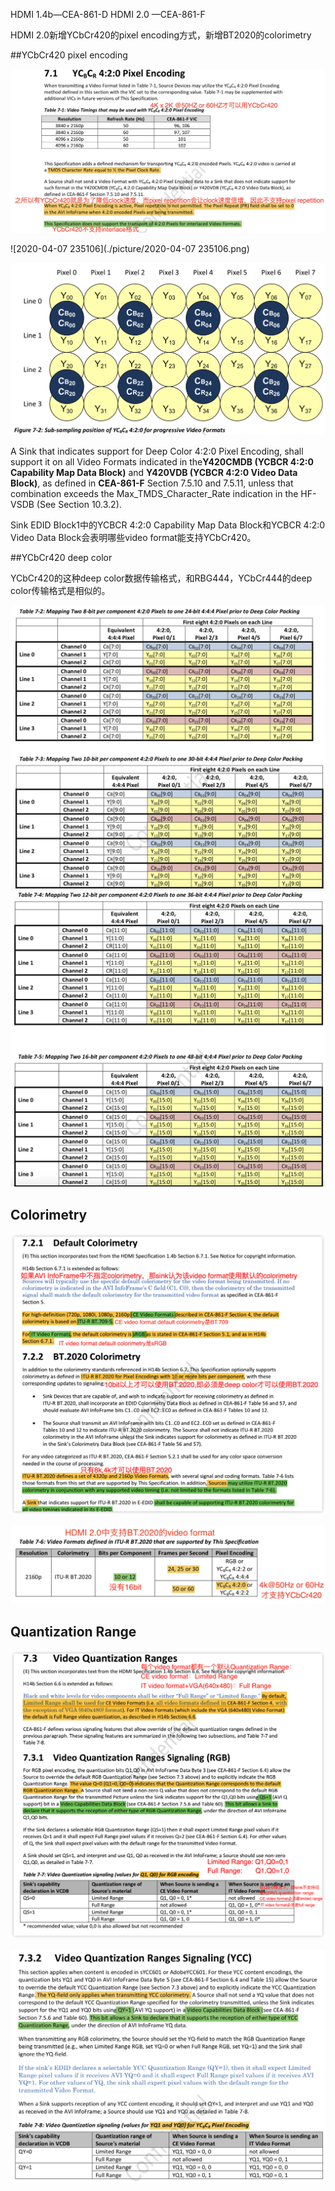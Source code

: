 HDMI 1.4b—CEA-861-D
HDMI 2.0 —CEA-861-F

HDMI 2.0新增YCbCr420的pixel encoding方式，新增BT2020的colorimetry

##YCbCr420 pixel encoding

![2020-04-07234939](./picture/2020-04-07234939.png)



![2020-04-07 235106](./picture/2020-04-07 235106.png)



![2020-04-07235337](./picture/2020-04-07235337.png)

A Sink that indicates support for Deep Color 4:2:0 Pixel Encoding, shall support it on all Video Formats  indicated in the**Y420CMDB (YCBCR 4:2:0 Capability Map Data Block)** and **Y420VDB (YCBCR 4:2:0 Video Data Block)**, as defined in **CEA-861-F** Section 7.5.10 and 7.5.11, unless that combination exceeds the Max_TMDS_Character_Rate indication in the HF-VSDB (See Section 10.3.2).

Sink EDID Block1中的YCBCR 4:2:0 Capability Map Data Block和YCBCR 4:2:0 Video Data Block会表明哪些video format能支持YCbCr420。



##YCbCr420 deep color

YCbCr420的这种deep color数据传输格式，和RBG444，YCbCr444的deep color传输格式是相似的。

![2020-04-07235928](./picture/2020-04-07235928.png)![2020-04-08000230](./picture/2020-04-08000230.png)



## Colorimetry

![iShot2020-04-0821538](./picture/iShot2020-04-0821538.png)

![2020-04-08221728](./picture/2020-04-08221728.png)



## Quantization Range

![iShot2020-04-0822612](./picture/iShot2020-04-0822612.png)

![2020-04-08222757](./picture/2020-04-08222757.png)



